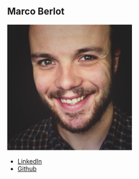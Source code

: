 Marco Berlot
------------

![](photos/marco-berlot.png)

* [LinkedIn](https://www.linkedin.com/in/marco-berlot-1a9385117/?ppe=1)
* [Github](https://github.com/MarcoBerlot)
